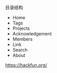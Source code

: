 目录结构

- Home
- Tags
- Projects
- Acknowledgement
- Members
- Link
- Search
- About


<https://hackfun.org/>
